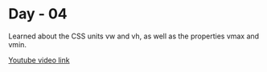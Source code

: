 # Day - 04

Learned about the CSS units vw and vh, as well as the properties vmax and vmin.

[Youtube video link](https://www.youtube.com/watch?v=IWFqGsXxJ1E)